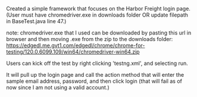 Created a simple framework that focuses on the Harbor Freight login page. (User must have chromedriver.exe in downloads folder OR update filepath in BaseTest.java line 47.)

note: chromedriver.exe that I used can be downloaded by pasting this url in browser and then moving .exe from the zip to the downloads folder: https://edgedl.me.gvt1.com/edgedl/chrome/chrome-for-testing/120.0.6099.109/win64/chromedriver-win64.zip

Users can kick off the test by right clicking 'testng.xml', and selecting run.

It will pull up the login page and call the action method that will enter the sample email address, password, and then click login (that will fail as of now since I am not using a valid account.)
